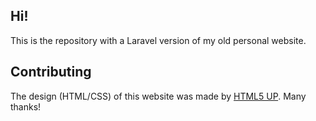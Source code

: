 ## Hi!

This is the repository with a Laravel version of my old personal website.

## Contributing

The design (HTML/CSS) of this website was made by
[HTML5 UP](https://html5up.net/). Many thanks!
